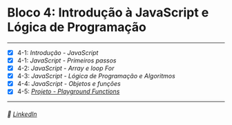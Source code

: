# Bloco 4: Introdução à JavaScript e Lógica de Programação

---

- [x] 4-1: _Introdução - JavaScript_
- [X] 4-1: _JavaScript - Primeiros passos_
- [X] 4-2: _JavaScript - Array e loop For_
- [X] 4-3: _JavaScript - Lógica de Programação e Algoritmos_
- [X] 4-4: _JavaScript - Objetos e funções_
- [X] 4-5: _[Projeto - Playground Functions]()_

---

###### :briefcase: [LinkedIn](https://linkedin.com/in/caealmeida)
